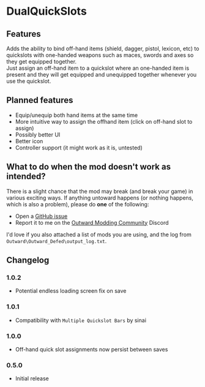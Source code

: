 # DualQuickSlots

## Features
Adds the ability to bind off-hand items (shield, dagger, pistol, lexicon, etc) to quickslots with one-handed weapons such as maces, swords and axes so they get equipped together.  
Just assign an off-hand item to a quickslot where an one-handed item is present and they will get equipped and unequipped together whenever you use the quickslot.  

## Planned features
- Equip/unequip both hand items at the same time
- More intuitive way to assign the offhand item (click on off-hand slot to assign)
- Possibly better UI
- Better icon
- Controller support (it might work as it is, untested)

## What to do when the mod doesn't work as intended?
There is a slight chance that the mod may break (and break your game) in various exciting ways.
If anything untoward happens (or nothing happens, which is also a problem), please do **one** of the following:
- Open a [GitHub issue](https://github.com/Faeryn/Outward_DualQuickSlots/issues/new)
- Report it to me on the [Outward Modding Community](https://discord.gg/zKyfGmy7TR) Discord

I'd love if you also attached a list of mods you are using, and the log from `Outward\Outward_Defed\output_log.txt`.

## Changelog
### 1.0.2
- Potential endless loading screen fix on save

### 1.0.1
- Compatibility with `Multiple Quickslot Bars` by sinai

### 1.0.0
- Off-hand quick slot assignments now persist between saves

### 0.5.0
- Initial release